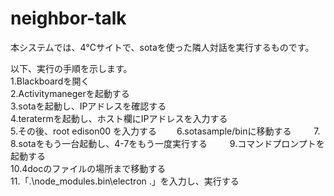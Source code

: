 # neighbor-talk
本システムでは、4℃サイトで、sotaを使った隣人対話を実行するものです。

以下、実行の手順を示します。  
1.Blackboardを開く  
2.Activitymanegerを起動する  
3.sotaを起動し、IPアドレスを確認する  
4.teratermを起動し、ホスト欄にIPアドレスを入力する  
5.その後、root  edison00 を入力する　　
6.sotasample/binに移動する  　　
7.  
8.sotaをもう一台起動し、4-7をもう一度実行する  　　
9.コマンドプロンプトを起動する  
10.4docのファイルの場所まで移動する  
11.「.\node_modules\.bin\electron .」を入力し、実行する  

